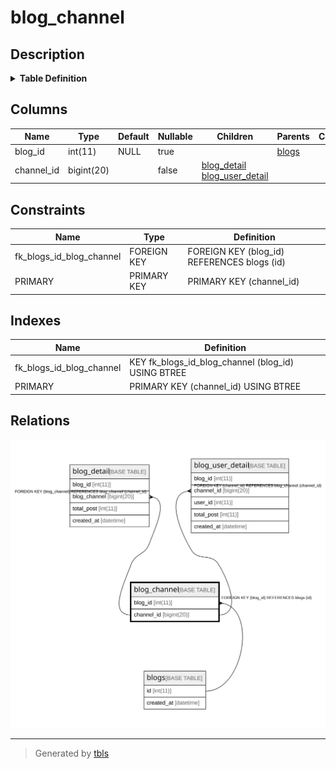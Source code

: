 # blog_channel

## Description

<details>
<summary><strong>Table Definition</strong></summary>

```sql
CREATE TABLE `blog_channel` (
  `blog_id` int(11) DEFAULT NULL,
  `channel_id` bigint(20) NOT NULL,
  PRIMARY KEY (`channel_id`),
  KEY `fk_blogs_id_blog_channel` (`blog_id`),
  CONSTRAINT `fk_blogs_id_blog_channel` FOREIGN KEY (`blog_id`) REFERENCES `blogs` (`id`) ON DELETE CASCADE ON UPDATE CASCADE
) ENGINE=InnoDB DEFAULT CHARSET=utf8mb4
```

</details>

## Columns

| Name | Type | Default | Nullable | Children | Parents | Comment |
| ---- | ---- | ------- | -------- | -------- | ------- | ------- |
| blog_id | int(11) | NULL | true |  | [blogs](blogs.md) |  |
| channel_id | bigint(20) |  | false | [blog_detail](blog_detail.md) [blog_user_detail](blog_user_detail.md) |  |  |

## Constraints

| Name | Type | Definition |
| ---- | ---- | ---------- |
| fk_blogs_id_blog_channel | FOREIGN KEY | FOREIGN KEY (blog_id) REFERENCES blogs (id) |
| PRIMARY | PRIMARY KEY | PRIMARY KEY (channel_id) |

## Indexes

| Name | Definition |
| ---- | ---------- |
| fk_blogs_id_blog_channel | KEY fk_blogs_id_blog_channel (blog_id) USING BTREE |
| PRIMARY | PRIMARY KEY (channel_id) USING BTREE |

## Relations

![er](blog_channel.svg)

---

> Generated by [tbls](https://github.com/k1LoW/tbls)
